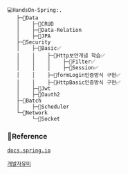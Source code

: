 
```
💻HandsOn-Spring:.
   ├─📁Data
   │    ├─📂CRUD
   │    ├─📂Data-Relation
   │    ├─📂JPA
   ├─📁Security 
   │    ├─📂Basic✅
   │    │    ├─📂Http보안개념 학습✅
   │    │    │    ├─📂Filter✅
   │    │    │    ├─📂Session✅
   │    │    ├─📂formLogin인증방식 구현✅
   │    │    ├─📂HttpBasic인증방식 구현✅
   │    ├─📂Jwt
   │    ├─📂Oauth2
   ├─📁Batch
   │    ├─📂Scheduler
   └─📁Network
        └─📂Socket

```

### 🌴Reference
[`docs.spring.io`](https://docs.spring.io/spring-security/reference/servlet/architecture.html#servlet-filterchainproxy)   
 
[`개발자유미`](https://www.youtube.com/@xxxjjhhh)
